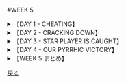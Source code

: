 #WEEK 5
<details><summary>【DAY 1 - CHEATING】</summary>

###DAY1 - CHEATING
####

■新しい学校における最初の週で、私はカンニングが<u>**蔓延している**</u>ことに気付いた。
During my first weeks at the new school I observed that cheating was <u>**rampant**</u>.

■私は常々テストでカンニングすることは<u>**ばかげている**</u>と思っていた。
I had always considered it rather <u>**inane**</u> to cheat on a test

■理由は私の<u>**倫理観**</u>であり、また、犠牲になるものが大きすぎるためである。
because of my code of <u>**ethics**</u>, and because so much was at stake.

■どうやら他の生徒は<u>**同意し**</u>ないようだった。
Apparently the other students didn’t <u>**concur**</u>.

■実際のところ、試験監督の存在でさえ、彼らを脅かさなかった。
In fact, even the presence of a proctor did not intimidate them.

■<u>**秘密の**</u>行為というにははほど遠く、カンニングは大っぴらにかつ堂々と行われていた。
Far from being a <u>**clandestine**</u> activity, the cheating was open and obvious.

####
----

####|rampant - はびこる (going unchecked, widespread)

■その島にペストが<u>**蔓延した**</u>時、アロースミス医師の妻は亡くなった。
When the plague was <u>**rampant**</u> on the island, Dr. Arrowsmith's wife died.

####|inane - 馬鹿げた (foolish)

■オリビエ・ライトは彼の「空を飛びたい」という<u>**馬鹿げた**</u>夢を批判された。
Orville Wright was criticized for his <u>**inane**</u> desire to fly.

####|ethics - 道義 (code of principles)

■特別運営委員会は、経営<u>**倫理**</u>を諮問した。
A special management committee was asked to investigate business <u>**ethics**</u>.

####|concur - 同意する (agree)

■両親の<u>**同意**</u>が得られたら、ピースコーポレーションに入社するつもりだ。
If I can get my parents to <u>**concur**</u>, I'll join the Peace Corps.

####|clandestine - 秘かな (secret, undercover)

■スパイ達はその接見が<u>**秘かな**</u>ものであると思っていたが、FBIの調査官らが大挙してその建物の外に集まっていたのだった。
The spies thought their meeting was a <u>**clandestine**</u> one, but a throng of FBI agents gathered outside the building.

</details>
<details><summary>【DAY 2 - CRACKING DOWN】</summary>

----
###DAY 2 - CRACKING DOWN
####

■ドージー先生、我々の新しい校長は、我が高校における<u>**目に余る**</u>カンニングについて対応すると決意していた。
Mr. Dorsey, our new principal, determined to do something about the <u>**flagrant**</u> cheating at our high school.

■彼は掲示板にお知らせを出すとともに、注意深く試験監督をしない教師等を<u>**諫め**</u>始めた。
He issued bulletins and began to <u>**admonish**</u> those teachers who did not proctor alertly.

■<u>**圧力**</u>の下、教職員は、<u>**下手人**</u>等の名前を報告した。
Under <u>**duress**</u>, the faculty reported the names of the <u>**culprits**</u>.

■いくつかのカンニングシートがカンニングの確かな証拠として提出された。
Several crib sheets were turned in as tangible evidence of the cheating.

■ドージー先生の非行者への<u>**容赦ない**</u>運動は、実を結びつつあるやに思われた。
Mr. Dorsey’s <u>**inexorable**</u> campaign against the wrong-doers seemed to be paying off.

####
----
####|flagrant - 目に余る (outrageous, glaringly bad)

■消火栓の前に駐車するのは<u>**目に余る**</u>市の法律への冒涜である。
Parking in front of a hydrant is a <u>**flagrant**</u> violation of the city's law.

####|admonish - 勧告する (to warn, to reprove)

■父が私に、「帰宅が遅い」と<u>**諫言して**</u>くるのではないか、と訝しむ。
I suspect that my father will <u>**admonish**</u> me for coming home late.

####|duress - 脅迫, 脅し (compulsion, force)

■「その自白は<u>**圧力**</u>の元でなされたものである」、と弁護士は主張した。
The confession was signed under <u>**duress**</u>, the attorney claimed.

####|culprit - 犯人, 犯罪者 (the guilty person)

■その<u>**犯人**</u>は、クッキーの瓶に手をかけたところを捕まった。
The <u>**culprit**</u> was caught with his fingers in the cookie jar.

####|inexorable - 冷酷な, 容赦のない (inflexible, unrelenting)

■テレビの中の探偵達は、無法者の追跡に<u>**容赦がない**</u>。
Television sleuths are <u>**inexorable**</u> in their pursuit of lawbreakers.

</details>
<details><summary>【DAY 3 - STAR PLAYER IS CAUGHT】</summary>

----
###DAY3 - STAR PLAYER IS CAUGHT
####

■カンニングにまつわる醜聞が一気に熱を帯びたのは、我がフットボール部のキャプテンであるアート・クラウゼが中間試験でのカンニングを見つかるという<u>**酷い**</u>ミスを犯したときだった。
The cheating scandal came to a head when Art Krause, our football captain, made the <u>**egregious**</u> mistake of getting caught cheating on a midterm exam.

■もしアートが彼の犯した汚らわしい行為のために出場できないとすれば、我々が市杯で勝つ可能性はあえなく消え去っただろう。
If Art were suspended for his part in that sordid affair, our chances for winning the city championship would go up in smoke.

■<u>**正気を失った**</u>コーチは校長にアートの<u>**カンニング**</u>を見逃すよう頼んだが、
The <u>**distraught**</u> coach asked the principal to overlook Art’s <u>**duplicity**</u>,

■ドージー先生は<u>**苦い**</u>口調で、選手等は「たっぷり」運動の指導を受けながら、良心の<u>**導き**</u>はほんの少ししか受けなかったのだね、と答えた。
but Mr. Dorsey replied in an <u>**acrimonious**</u> fashion that "the players had been given “a plethora” of athletic instruction but a <u>**paucity**</u> of moral guidance.”

####
----
####|egregious - 実にひどい, 言語道断な (remarkably bad)

■その銀行員の**実にひどい**ミスは取り返しのつかないものであった。
The bank teller's <u>**egregious**</u> error was difficult to correct.

####|distraught - ひどく狼狽した, 気の狂った (mentally confused, crazed)

■その兵士たちは、賜暇が中止になったと聞くにつけ**ひどく狼狽した**。
The soldiers were <u>**distraught**</u> to learn that their furloughs had been canceled.

####|duplicity - 過ち, ずる (cunning, trickery)

■ズルは全ての巧みな逆スパイたちの商売上の仕入品である。(=器用な逆スパイは皆ズルをその商売の蓄えとしている。)
<u>**Duplicity**</u> is the stock in trade of all adroit counterspies.

####|acrimonious - 苦々しい, 辛辣な (bitter)

■我々は彼女の<u>**辛辣な**</u>意見を見過そうと努めたが、それにはかなりの自制を用いた。
We tried to ignore her <u>**acrimonious**</u> comments, but that took considerable restraint.

####|paucity - 欠如, 不足 (scarcity)

■クリエイティブ・ライティングの授業なのに、そこでその教師は「才能のある人の<u>**不足**</u>」について不満を漏らしたのだ。
Although it was a creative writing class, the teacher complained about the <u>**paucity**</u> of talent there.

</details>
<details><summary>【DAY 4 - OUR PYRRHIC VICTORY】</summary>

----
###DAY4 - OUR PYRRHIC VICTORY
####

■ドーシー先生は教師と生徒会の代表を召還した。
Mr. Dorsey summoned a representative group of teachers and student leaders to his office

■目的はフットボール部のキャプテンの停学についての彼らの反応を<u>**聞き出す**</u>ことだった。
in order to <u>**elicit**</u> their reactions to the suspension of the football captain.

■彼は彼らにカンニングはこの学校において<u>**堪忍**</u>されるべきでない<u>**有害な**</u>病であると説いた。
He told them that cheating was a <u>**pernicious**</u> disease that could not be <u>**tolerated**</u> at our school.

■彼はアート・クラウゼをこれほど厳しく律しなければならないことを嫌悪した。
He loathed having to discipline Art Krause so severely,

■しかし、厳しい方策がとられない限り、彼の存在が,今回の件をカンニングしても<u>**無罪**</u>となる明白な誘因として<u>**体現する**</u>ものとなろう。
but unless strict measures were taken, the student body would <u>**construe**</u> the incident as an open invitation to cheat with <u>**impunity**</u>.

■我々はフットボールの試合に敗れるかも知れない。」校長は言った。「だが、我々はこれで自尊心を取り戻せるのだよ。」
“We may lose a football game,” the principal said, “but we can salvage our self-respect.”

####
----
####|elicit - 引き出す, 誘い出す (to draw forth)

■月曜朝の眠たい授業から、返答を<u>**引き出す**</u>のは容易ではないことだ。
It isn't easy to <u>**elicit**</u> answers from a sleepy class on Monday morning.

####|pernicious - 有害な, 害のある (harmful, causing injury)

■その独裁者の<u>**有害な**</u>諸規範では水面下の指導者を威圧するに足らなかった。
The dictator's <u>**pernicious**</u> rules failed to intimidate the leaders of the undergrounds.

####|tolerate - 耐える, 許容する (to put up with, to bear)

■歯医者達は、痛みを<u>**我慢する**</u>患者を褒める。
Dentists appreciate patients who can <u>**tolerate**</u> pain.

####|construe - (...をto...と)解釈する (to make a deduction, to infer)

■彼女は、我々が「彼女の立候補の決断は、権力への渇望に依ってなのだ」と<u>**解釈し**</u>ないことを望む。
She hoped that we would not <u>**construe**</u> her decision to run for office as a thirst for power.

####|impunity - 無罪, 免罪されること (freedom from punishment)

■その国境監視員達は、医師を<u>**免罪**</u>して、(国境を)超えることを許可した。
The border guards allowed the doctor to cross the frontier with <u>**impunity**</u>.

</details>
<details><summary>【WEEK 5 まとめ】</summary>

----
###WEEK 5 まとめ
|単語     | 意味             |英語での説明|
|-------------|----------------------------|------|
|rampant   |はびこる   |going unchecked, widespread|
| inane       | 馬鹿げた                   |foolish|
| ethics      | 道義                       |code of principles|
| concur      | 同意する                   |agree|
| clandestine | 秘かな                     |secret, undercover|
| flagrant    | 目に余る                   |outrageous, glaringly bad|
| admonish    | 勧告する                   |to warn, to reprove|
| duress      | 脅迫, 脅し                 |compulsion, force|
| culprit     | 犯人, 犯罪者               |the guilty person|
| inexorable  | 冷酷な, 容赦のない         |inflexible, unrelenting|
| egregious   | 実にひどい, 言語道断な     |remarkably bad|
| distraught  | ひどく狼狽した, 気の狂った |mentally confused, crazed|
| duplicity   | 過ち, ずる                 |cunning, trickery|
| acrimonious | 苦々しい, 辛辣な                   |bitter|
| paucity     | 欠如, 不足                 |scarcity|
| elicit      | 引き出す, 誘い出す         |to draw forth|
| pernicious  | 有害な, 害のある           |hermful, causing injury|
| tolerate    | 耐える, 許容する           |to put up with, to bear|
| construe    | 解釈する                   |to make a deduction, to infer|
| impunity    | 無罪, 免罪されること       |freedom from punishment|
<!--https://www.tablesgenerator.com/markdown_tables-->
</details>

[戻る](./index.html)
